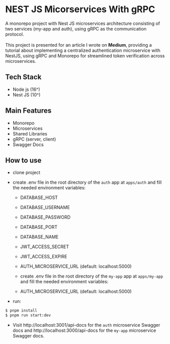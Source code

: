 # NEST JS Micorservices With gRPC

A monorepo project with Nest JS microservices architecture consisting of two services (my-app and auth), using gRPC as the communication protocol.<br/><br/>
This project is presented for an article I wrote on <strong>Medium</strong>, providing a tutorial about implementing a centralized authentication microservice with NestJS, using gRPC and Monorepo for streamlined token verification across microservices.<br/>



## Tech Stack

- Node js (16^)
- Nest JS (10^)

## Main Features

- Monorepo
- Microservices
- Shared Libraries
- gRPC (server, client)
- Swagger Docs

## How to use

- clone project

- create .env file in the root directory of the `auth` app at `apps/auth` and fill the needed environment variables:

  - DATABASE_HOST
  - DATABASE_USERNAME
  - DATABASE_PASSWORD
  - DATABASE_PORT
  - DATABASE_NAME

  - JWT_ACCESS_SECRET
  - JWT_ACCESS_EXPIRE

  - AUTH_MICROSERVICE_URL (default: localhost:5000)

  - create .env file in the root directory of the `my-app` app at `apps/my-app` and fill the needed environment variables:

  - AUTH_MICROSERVICE_URL (default: localhost:5000)

- run:

```bash
$ pnpm install
$ pnpm run start:dev
```

- Visit http://localhost:3001/api-docs for the `auth` microservice Swagger docs and http://localhost:3000/api-docs for the `my-app` microservice Swagger docs.
